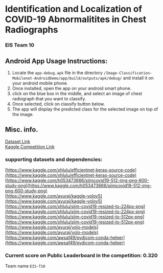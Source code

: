# Identification and Localization of COVID-19 Abnormalitites in Chest Radiographs
### EIS Team 10 
## Android App Usage Instructions: 
1. Locate the `app-debug.apk` file in the directory `/Image-Classification-Mobilenet-AndroidDemo/app/build/outputs/apk/debug/` and install it on your android mobile phone. 
2. Once installed, open the app on your android smart phone. 
3. click on the blue box in the middle, and select an image of chest radiograph that you want to classify.
4. Once selected, click on classify button below. 
5. The app will display the predicted class for the selected image on top of the image. 

## Misc. info.
[Dataset Link](https://www.kaggle.com/c/siim-covid19-detection/data)  
[Kaggle Competition Link](https://www.kaggle.com/c/siim-covid19-detection/overview)  
### supporting datasets and dependencies:   
[https://www.kaggle.com/xhlulu/efficientnet-keras-source-code](https://www.kaggle.com/xhlulu/efficientnet-keras-source-code)  
[https://www.kaggle.com/h053473666/siimcovid19-512-img-png-600-study-png](https://www.kaggle.com/h053473666/siimcovid19-512-img-png-600-study-png)  
[https://www.kaggle.com/ayuraj/kaggle-yolov5](https://www.kaggle.com/ayuraj/kaggle-yolov5)  
[https://www.kaggle.com/xhlulu/siim-covid19-resized-to-224px-png](https://www.kaggle.com/xhlulu/siim-covid19-resized-to-224px-png)  
[https://www.kaggle.com/xhlulu/siim-covid19-resized-to-512px-png](https://www.kaggle.com/xhlulu/siim-covid19-resized-to-512px-png)  
[https://www.kaggle.com/ayuraj/yolo-models](https://www.kaggle.com/ayuraj/yolo-models)  
[https://www.kaggle.com/awsaf49/pydicom-conda-helper](https://www.kaggle.com/awsaf49/pydicom-conda-helper)  
[]()


### Current score on Public Leaderboard in the competition: 0.320
Team name `EIS-T10`
